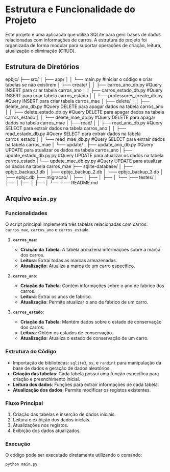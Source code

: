 
# Estrutura e Funcionalidade do Projeto

Este projeto é uma aplicação que utiliza SQLite para gerir bases de dados relacionadas com informações de carros.
A estrutura do projeto foi organizada de forma modular para suportar operações de criação, leitura, atualização e eliminação (CRUD).

## Estrutura de Diretórios

epbjc/
├── src/
│   ├── app/
│   │   └── main.py                         #Iniciar o código e criar tabelas se não existirem
│   ├── create/
│   │   ├── carros_ano_db.py                #Query INSERT para criar tabela carros_ano
│   │   ├── carros_estado_db.py             #Query INSERT para criar tabela carros_estado
│   │   └── professores_create_db.py        #Query INSERT para criar tabela carros_mae
│   ├── delete/
│   │   ├── delete_ano_db.py                #Query DELETE para apagar dados na tabela carros_ano
│   │   ├── delete_estado_db.py             #Query DELETE para apagar dados na tabela carros_estado
│   │   └── delete_mae_db.py                #Query DELETE para apagar dados na tabela carros_mae
│   ├── read/
│   │   ├── read_ano_db.py                  #Query SELECT para extrair dados na tabela carros_ano
│   │   ├── read_estado_db.py               #Query SELECT para extrair dados na tabela carros_estado
│   │   └── read_mae_db.py                  #Query SELECT para extrair dados na tabela carros_mae
│   └── update/
|       ├── update_ano_db.py                #Query UPDATE para atualizar os dados na tabela carros_ano
|       ├── update_estado_db.py.py          #Query UPDATE para atualizar os dados na tabela carros_estado
|       └── update_mae_db.py.py             #Query UPDATE para atualizar os dados na tabela carros_mae
├── sqlite-database/
│   ├── epbjc_backup_1.db
│   ├── epbjc_backup_2.db
│   └── epbjc_backup_3.db
│   ├── epbjc.db
├── migracao/
│   ├── 
│   ├── 
│   ├── 
│   └── 
├── testes/
│   ├── 
│   ├── 
│   ├── 
│   └── 
└── README.md



## Arquivo `main.py`

### Funcionalidades

O script principal implementa três tabelas relacionadas com carros: `carros_mae`, `carros_ano` e `carros_estado`.

1. **`carros_mae`**:
   - **Criação da Tabela**: A tabela armazena informações sobre a marca dos carros.
   - **Leitura**: Extrai todas as marcas armazenadas.
   - **Atualização**: Atualiza a marca de um carro específico.

2. **`carros_ano`**:
   - **Criação da Tabela**: Contém informações sobre o ano de fabrico dos carros.
   - **Leitura**: Extrai os anos de fabrico.
   - **Atualização**: Permite atualizar o ano de fabrico de um carro.

3. **`carros_estado`**:
   - **Criação da Tabela**: Mantém dados sobre o estado de conservação dos carros.
   - **Leitura**: Obtém os estados de conservação.
   - **Atualização**: Atualiza o estado de conservação de um carro.

### Estrutura do Código

- Importação de bibliotecas: `sqlite3`, `os`, e `randint` para manipulação da base de dados e geração de dados aleatórios.
- **Criação das tabelas**: Cada tabela possui uma função específica para criação e preenchimento inicial.
- **Leitura dos dados**: Funções para extrair informações de cada tabela.
- **Atualização dos dados**: Permite modificar os registos existentes.

### Fluxo Principal

1. Criação das tabelas e inserção de dados iniciais.
2. Leitura e exibição dos dados iniciais.
3. Atualizações nos registos.
4. Exibição dos dados atualizados.

### Execução

O código pode ser executado diretamente utilizando o comando:

```bash
python main.py
```

